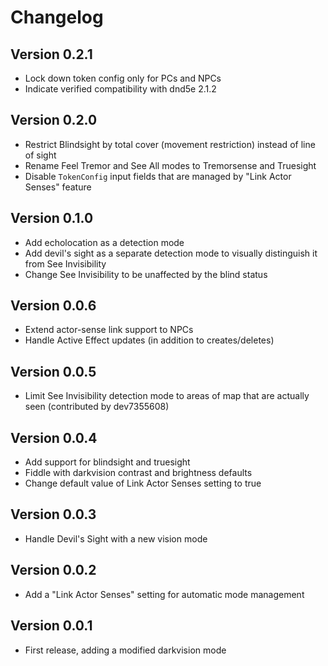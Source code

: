 # Changelog

## Version 0.2.1
* Lock down token config only for PCs and NPCs
* Indicate verified compatibility with dnd5e 2.1.2

## Version 0.2.0
* Restrict Blindsight by total cover (movement restriction) instead of line of sight
* Rename Feel Tremor and See All modes to Tremorsense and Truesight
* Disable `TokenConfig` input fields that are managed by "Link Actor Senses" feature

## Version 0.1.0
* Add echolocation as a detection mode
* Add devil's sight as a separate detection mode to visually distinguish it from See Invisibility
* Change See Invisibility to be unaffected by the blind status

## Version 0.0.6
* Extend actor-sense link support to NPCs
* Handle Active Effect updates (in addition to creates/deletes)

## Version 0.0.5
* Limit See Invisibility detection mode to areas of map that are actually seen (contributed by dev7355608)

## Version 0.0.4
* Add support for blindsight and truesight
* Fiddle with darkvision contrast and brightness defaults
* Change default value of Link Actor Senses setting to true

## Version 0.0.3
* Handle Devil's Sight with a new vision mode

## Version 0.0.2
* Add a "Link Actor Senses" setting for automatic mode management

## Version 0.0.1
* First release, adding a modified darkvision mode
